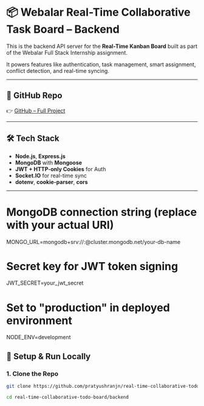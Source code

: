 # 📦 Webalar Real-Time Collaborative Task Board – Backend

This is the backend API server for the **Real-Time Kanban Board** built as part of the Webalar Full Stack Internship assignment.

It powers features like authentication, task management, smart assignment, conflict detection, and real-time syncing.

---

## 🔗 GitHub Repo

👉 [GitHub – Full Project](https://github.com/pratyushranjn/real-time-collaborative-todo-board)

---

## 🛠 Tech Stack

- **Node.js**, **Express.js**
- **MongoDB** with **Mongoose**
- **JWT + HTTP-only Cookies** for Auth
- **Socket.IO** for real-time sync
- **dotenv**, **cookie-parser**, **cors**

---

# MongoDB connection string (replace with your actual URI)
MONGO_URL=mongodb+srv://<username>:<password>@cluster.mongodb.net/your-db-name

# Secret key for JWT token signing
JWT_SECRET=your_jwt_secret

# Set to "production" in deployed environment
NODE_ENV=development


## 🚀 Setup & Run Locally

### 1. Clone the Repo

```bash
git clone https://github.com/pratyushranjn/real-time-collaborative-todo-board.git

cd real-time-collaborative-todo-board/backend

